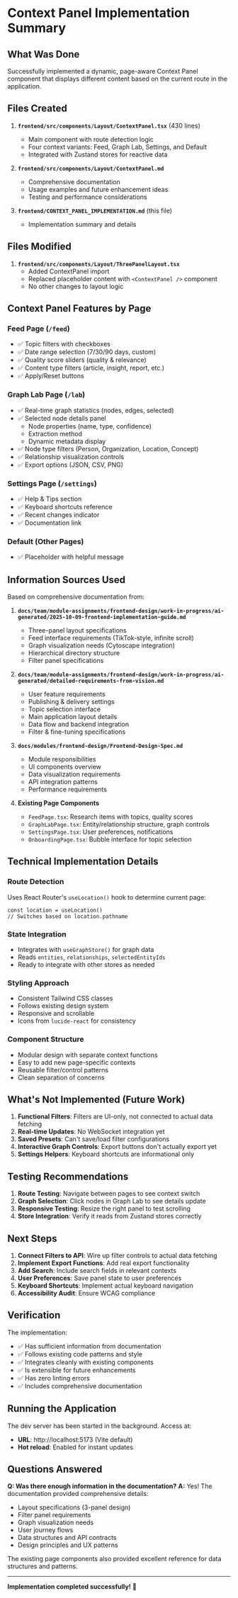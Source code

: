 # Context Panel Implementation Summary

## What Was Done

Successfully implemented a dynamic, page-aware Context Panel component that displays different content based on the current route in the application.

## Files Created

1. **`frontend/src/components/Layout/ContextPanel.tsx`** (430 lines)
   - Main component with route detection logic
   - Four context variants: Feed, Graph Lab, Settings, and Default
   - Integrated with Zustand stores for reactive data

2. **`frontend/src/components/Layout/ContextPanel.md`** 
   - Comprehensive documentation
   - Usage examples and future enhancement ideas
   - Testing and performance considerations

3. **`frontend/CONTEXT_PANEL_IMPLEMENTATION.md`** (this file)
   - Implementation summary and details

## Files Modified

1. **`frontend/src/components/Layout/ThreePanelLayout.tsx`**
   - Added ContextPanel import
   - Replaced placeholder content with `<ContextPanel />` component
   - No other changes to layout logic

## Context Panel Features by Page

### Feed Page (`/feed`)
- ✅ Topic filters with checkboxes
- ✅ Date range selection (7/30/90 days, custom)
- ✅ Quality score sliders (quality & relevance)
- ✅ Content type filters (article, insight, report, etc.)
- ✅ Apply/Reset buttons

### Graph Lab Page (`/lab`)
- ✅ Real-time graph statistics (nodes, edges, selected)
- ✅ Selected node details panel
  - Node properties (name, type, confidence)
  - Extraction method
  - Dynamic metadata display
- ✅ Node type filters (Person, Organization, Location, Concept)
- ✅ Relationship visualization controls
- ✅ Export options (JSON, CSV, PNG)

### Settings Page (`/settings`)
- ✅ Help & Tips section
- ✅ Keyboard shortcuts reference
- ✅ Recent changes indicator
- ✅ Documentation link

### Default (Other Pages)
- ✅ Placeholder with helpful message

## Information Sources Used

Based on comprehensive documentation from:

1. **`docs/team/module-assignments/frontend-design/work-in-progress/ai-generated/2025-10-09-frontend-implementation-guide.md`**
   - Three-panel layout specifications
   - Feed interface requirements (TikTok-style, infinite scroll)
   - Graph visualization needs (Cytoscape integration)
   - Hierarchical directory structure
   - Filter panel specifications

2. **`docs/team/module-assignments/frontend-design/work-in-progress/ai-generated/detailed-requirements-from-vision.md`**
   - User feature requirements
   - Publishing & delivery settings
   - Topic selection interface
   - Main application layout details
   - Data flow and backend integration
   - Filter & fine-tuning specifications

3. **`docs/modules/frontend-design/Frontend-Design-Spec.md`**
   - Module responsibilities
   - UI components overview
   - Data visualization requirements
   - API integration patterns
   - Performance requirements

4. **Existing Page Components**
   - `FeedPage.tsx`: Research items with topics, quality scores
   - `GraphLabPage.tsx`: Entity/relationship structure, graph controls
   - `SettingsPage.tsx`: User preferences, notifications
   - `OnboardingPage.tsx`: Bubble interface for topic selection

## Technical Implementation Details

### Route Detection
Uses React Router's `useLocation()` hook to determine current page:
```tsx
const location = useLocation()
// Switches based on location.pathname
```

### State Integration
- Integrates with `useGraphStore()` for graph data
- Reads `entities`, `relationships`, `selectedEntityIds`
- Ready to integrate with other stores as needed

### Styling Approach
- Consistent Tailwind CSS classes
- Follows existing design system
- Responsive and scrollable
- Icons from `lucide-react` for consistency

### Component Structure
- Modular design with separate context functions
- Easy to add new page-specific contexts
- Reusable filter/control patterns
- Clean separation of concerns

## What's Not Implemented (Future Work)

1. **Functional Filters**: Filters are UI-only, not connected to actual data fetching
2. **Real-time Updates**: No WebSocket integration yet
3. **Saved Presets**: Can't save/load filter configurations
4. **Interactive Graph Controls**: Export buttons don't actually export yet
5. **Settings Helpers**: Keyboard shortcuts are informational only

## Testing Recommendations

1. **Route Testing**: Navigate between pages to see context switch
2. **Graph Selection**: Click nodes in Graph Lab to see details update
3. **Responsive Testing**: Resize the right panel to test scrolling
4. **Store Integration**: Verify it reads from Zustand stores correctly

## Next Steps

1. **Connect Filters to API**: Wire up filter controls to actual data fetching
2. **Implement Export Functions**: Add real export functionality
3. **Add Search**: Include search fields in relevant contexts
4. **User Preferences**: Save panel state to user preferences
5. **Keyboard Shortcuts**: Implement actual keyboard navigation
6. **Accessibility Audit**: Ensure WCAG compliance

## Verification

The implementation:
- ✅ Has sufficient information from documentation
- ✅ Follows existing code patterns and style
- ✅ Integrates cleanly with existing components
- ✅ Is extensible for future enhancements
- ✅ Has zero linting errors
- ✅ Includes comprehensive documentation

## Running the Application

The dev server has been started in the background. Access at:
- **URL**: http://localhost:5173 (Vite default)
- **Hot reload**: Enabled for instant updates

## Questions Answered

**Q: Was there enough information in the documentation?**
**A:** Yes! The documentation provided comprehensive details:
- Layout specifications (3-panel design)
- Filter panel requirements
- Graph visualization needs
- User journey flows
- Data structures and API contracts
- Design principles and UX patterns

The existing page components also provided excellent reference for data structures and patterns.

---

**Implementation completed successfully!** 🎉

